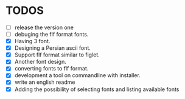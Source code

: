 # TODOS

- [ ] release the version one
- [ ] debuging the flf format fonts.
- [x] Having 3 font.
- [x] Designing a Persian ascii font.
- [x] Support flf format similar to figlet.
- [x] Another font design.
- [x] converting fonts to flf format.
- [x] development a tool on commandline with installer.
- [x] write an english readme
- [x] Adding the possibility of selecting fonts and listing available fonts
